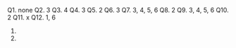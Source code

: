Q1.  none
Q2.  3
Q3.  4
Q4.  3
Q5.  2
Q6.  3
Q7.  3, 4, 5, 6
Q8.  2
Q9.  3, 4, 5, 6
Q10. 2
Q11. x
Q12. 1, 6


1.  
2.  
